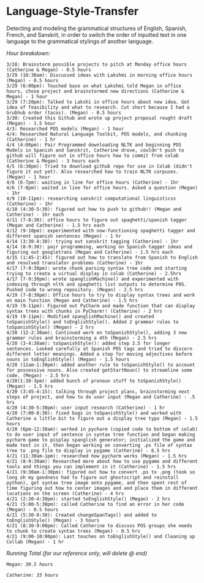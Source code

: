 # Language-Style-Transfer
Detecting and modeling the grammatical structures of English, Spanish, French, and Sanskrit, in order to switch the order of inputted text in one language to the grammatical stylings of another language.


<i>Hour breakdown:</i>
  
    3/28: Brainstorm possible projects to pitch at Monday office hours (Catherine & Megan) - 0.5 hours
    3/29 (10:30am): Discussed ideas with Lakshmi in morning office hours (Megan) - 0.5 hours
    3/29 (6:00pm): Touched base on what Lakshmi told Megan in office hours, chose project and brainstormed new directions (Catherine & Megan) - 1 hour
    3/29 (7:20pm): Talked to Lakshi in office hours about new idea. Got idea of feasibility and what to research. Cut short because I had a Grubhub order (tacos). (Megan) - 0.5 hours
    3/30: Created this Github and wrote up project proposal rought draft (Megan) - 1.5 hour
    4/3: Researched POS models (Megan) - 1 hour
    4/4: Researched Natural Language Toolkit, POS models, and chunking (Catherine) - 1 hr
    4/4 (4:00pm): Pair Programmed downloading NLTK and beginning POS Models in Spanish and Sanskrit, Catherine drove, couldn't push to github will figure out in office hours how to commit from colab (Catherine & Megan) - 3 hours each
    4/5 (6:30pm): Tried to download github repo for use in Colab (didn't figure it out yet). Also researched how to train NLTK corpuses. (Megan) - 1 hour
    4/6 (6-7pm): waiting in line for office hours (Catherine) - 1hr
    4/6 (7-8pm): waited in line for office hours. Asked a question (Megan) - 1hr
    4/9 (10-11pm): researching sanskrit computational linguisticss (Catherine) - 1hr
    4/10 (4:30-5:30): figured out how to push to github!! (Megan and Catherine) - 1hr each
    4/11 (7-8:30): office hours to figure out spaghetti/spanish tagger (Megan and Catherine) - 1.5 hrs each
    4/12 (9-10pm): experimented with now-functioning spaghetti tagger and different spanish sentences (Megan) - 1 hr
    4/14 (3:30-4:30): trying out sanskrit tagging (Catherine) - 1hr
    4/14 (8-9:30): pair programming, working on Spanish tagger ideas and figuring out googletrans (Megan and Catherine) - 1.5 hrs each
    4/15 (1:45-2:45): figured out how to translate from Spanish to English and resolved translator problems (Catherine) - 1hr
    4/17 (7-9:30pm): wrote chunk parsing syntax tree code and starting trying to create a virtual display in colab (Catherine) - 2.5hrs
    4/17 (7-9:30pm): wrote spanglishMachine() and experimented with indexing through nltk and spaghetti list outputs to determine POS. Pushed code to wrong repository. (Megan) - 2.5 hrs
    4/19 (7-8:30pm): Office hours to try to display syntax trees and work on main function (Megan and Catherine) - 1.5 hrs
    4/19 (9-11pm): Figured out PyCharm and made function that can display syntax trees with chunks in PyCharm!! (Catherine) - 2 hrs
    4/19 (9-11pm): Modified spanglishMachine() and created toSpanishStyle() and toEnglishStyle(). Added 2 grammar rules to toSpanishStyle() (Megan) - 2 hrs
    4/20 (12-2:30am): Continued work on toSpanishStyle(), adding 3 new grammar rules and brainstorming a 4th (Megan) - 2.5 hrs
    4/20 (3-4:30am): toSpanishStyle(): added step 3.5 for longer sentences. Looked carefully at Spanish POS tags and tried to discern different letter meanings. Added a step for moving adjectives before nouns in toEnglishStyle() (Megan) - 1.5 hours
    4/20 (11am-1:30pm): added another rule to toSpanishStyle() to account for possessive nouns. Also created getStartNoun() to streamline some code. (Megan) - 2.5 hrs
    4/20(1:30-3pm): added bunch of pronoun stuff to toSpanishStyle() (Megan) - 1.5 hrs
    4/20 (3:45-4:15): talking through project plans, brainstorming next steps of project, and how to do user input (Megan and Catherine) - .5 hrs
    4/20 (4:30-5:30pm): user input research (Catherine) - 1 hr
    4/20 (7:00-8:30): fixed bugs in toSpanishStyle() and worked with Catherine a little bit to figure out a display tree typo (Megan) - 1.5 hours
    4/20 (6pm-12:30am): worked in pycharm (copied code to bottom of colab) to do user input of sentence in syntax tree function and began making pycharm game to pisplay spanglish generator; initialized the game and made text in it, then began working on converting .ps file of syntax tree to .png file to display in pygame (Catherine) - 6.5 hrs
    4/21 (11:30am-1pm): researched how pycharm works (Megan) - 1.5 hrs
    4/21 (8-9:30am): Researched more about how to use pygame and different tools and things you can implement in it (Catherine) - 1.5 hrs
    4/21 (9:30am-1:30pm): figured out how to convert .ps to .png (took so long oh my goodness had to figure out ghostscript and reinstall python), got syntax tree image onto pygame, and then spent rest of time figuring out how to center images and and place them in different locations on the screen (Catherine) - 4 hrs
    4/21 (2:30-4:30pm): started toEnglishStyle() (Megan) - 2 hrs
    4/21 (5:00-5:30pm): called Catherine to find an error in her code (Megan) - 0.5 hours
    4/21 (5:30-8:30): Created changeSpanTags() and added to toEnglishStyle() (Megan) - 3 hours
    4/21 (8:30-9:00pm): Called Catherine to discuss POS groups she needs to chunk to create syntax trees (Megan) - 0.5 hrs
    4/21 (9:00-10:00pm): Last touches on toEnglishStyle() and Cleaning up Collab (Megan) - 1 hr
  
<i>Running Total (for our reference only, will delete @ end)
      
    Megan: 39.5 hours
      
    Catherine: 33 hours
